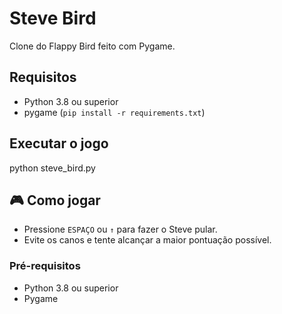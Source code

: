 # Steve Bird

Clone do Flappy Bird feito com Pygame.

## Requisitos
- Python 3.8 ou superior
- pygame (`pip install -r requirements.txt`)

## Executar o jogo
python steve_bird.py

## 🎮 Como jogar

- Pressione `ESPAÇO` ou `↑` para fazer o Steve pular.
- Evite os canos e tente alcançar a maior pontuação possível.

### Pré-requisitos

- Python 3.8 ou superior
- Pygame
